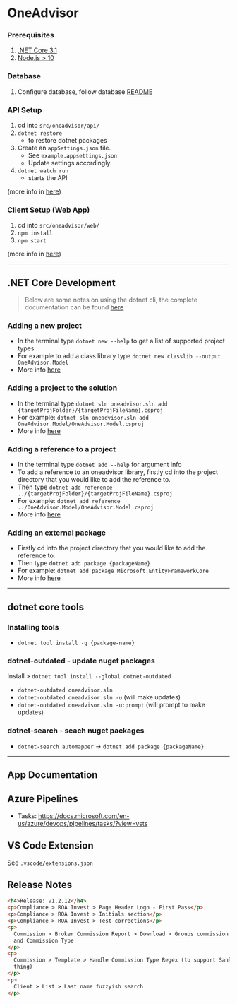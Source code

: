 # OneAdvisor

### Prerequisites

1. [.NET Core 3.1](https://dotnet.microsoft.com/download/dotnet-core/3.1)
1. [Node.js > 10](https://nodejs.org/en/download/)

### Database

1. Configure database, follow database [README](src/OneAdvisor.Data/README.md)

### API Setup

1. cd into `src/oneadvisor/api/`
1. `dotnet restore`
   - to restore dotnet packages
1. Create an `appSettings.json` file.
   - See `example.appsettings.json`
   - Update settings accordingly.
1. `dotnet watch run`
   - starts the API

(more info in [here](src/oneadvisor/api/README.md))

### Client Setup (Web App)

1. cd into `src/oneadvisor/web/`
1. `npm install`
1. `npm start`

(more info in [here](src/oneadvisor/web/README.md))

---

## .NET Core Development

> Below are some notes on using the dotnet cli, the complete documentation can be found [here](https://docs.microsoft.com/en-us/dotnet/core/tools/index?tabs=netcore2x)

### Adding a new project

- In the terminal type `dotnet new --help` to get a list of supported project types
- For example to add a class library type `dotnet new classlib --output OneAdvisor.Model`
- More info [here](https://docs.microsoft.com/en-us/dotnet/core/tools/dotnet-new?tabs=netcore21)

### Adding a project to the solution

- In the terminal type `dotnet sln oneadvisor.sln add {targetProjFolder}/{targetProjFileName}.csproj`
- For example: `dotnet sln oneadvisor.sln add OneAdvisor.Model/OneAdvisor.Model.csproj`
- More info [here](https://docs.microsoft.com/en-us/dotnet/core/tools/dotnet-sln)

### Adding a reference to a project

- In the terminal type `dotnet add --help` for argument info
- To add a reference to an oneadvisor library, firstly cd into the project directory that you would like to add the reference to.
- Then type `dotnet add reference ../{targetProjFolder}/{targetProjFileName}.csproj`
- For example: `dotnet add reference ../OneAdvisor.Model/OneAdvisor.Model.csproj`
- More info [here](https://docs.microsoft.com/en-us/dotnet/core/tools/dotnet-add-reference)

### Adding an external package

- Firstly cd into the project directory that you would like to add the reference to.
- Then type `dotnet add package {packageName}`
- For example: `dotnet add package Microsoft.EntityFrameworkCore`
- More info [here](https://docs.microsoft.com/en-us/dotnet/core/tools/dotnet-add-package)

---

## dotnet core tools

### Installing tools

- `dotnet tool install -g {package-name}`

### dotnet-outdated - update nuget packages

Install > `dotnet tool install --global dotnet-outdated`

- `dotnet-outdated oneadvisor.sln`
- `dotnet-outdated oneadvisor.sln -u` (will make updates)
- `dotnet-outdated oneadvisor.sln -u:prompt` (will prompt to make updates)

### dotnet-search - seach nuget packages

- `dotnet-search automapper`
  -> `dotnet add package {packageName}`

---

## App Documentation

## Azure Pipelines

- Tasks: https://docs.microsoft.com/en-us/azure/devops/pipelines/tasks/?view=vsts

## VS Code Extension

See `.vscode/extensions.json`

## Release Notes

```html
<h4>Release: v1.2.12</h4>
<p>Compliance > ROA Invest > Page Header Logo - First Pass</p>
<p>Compliance > ROA Invest > Initials section</p>
<p>Compliance > ROA Invest > Test corrections</p>
<p>
  Commission > Broker Commission Report > Download > Groups commission by Policy
  and Commission Type
</p>
<p>
  Commission > Template > Handle Commission Type Regex (to support Sanlam WRAP
  thing)
</p>
<p>
  Client > List > Last name fuzzyish search
</p>
```
